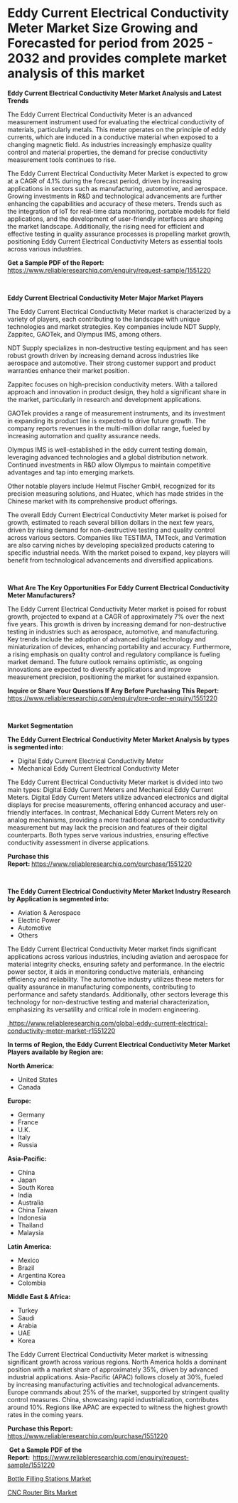 <p><h1>Eddy Current Electrical Conductivity Meter Market Size Growing and Forecasted for period from 2025 - 2032 and provides complete market analysis of this market</h1></p><p><strong>Eddy Current Electrical Conductivity Meter Market Analysis and Latest Trends</strong></p>
<p><p>The Eddy Current Electrical Conductivity Meter is an advanced measurement instrument used for evaluating the electrical conductivity of materials, particularly metals. This meter operates on the principle of eddy currents, which are induced in a conductive material when exposed to a changing magnetic field. As industries increasingly emphasize quality control and material properties, the demand for precise conductivity measurement tools continues to rise.</p><p>The Eddy Current Electrical Conductivity Meter Market is expected to grow at a CAGR of 4.1% during the forecast period, driven by increasing applications in sectors such as manufacturing, automotive, and aerospace. Growing investments in R&D and technological advancements are further enhancing the capabilities and accuracy of these meters. Trends such as the integration of IoT for real-time data monitoring, portable models for field applications, and the development of user-friendly interfaces are shaping the market landscape. Additionally, the rising need for efficient and effective testing in quality assurance processes is propelling market growth, positioning Eddy Current Electrical Conductivity Meters as essential tools across various industries.</p></p>
<p><strong>Get a Sample PDF of the Report:&nbsp;</strong> <a href="https://www.reliableresearchiq.com/enquiry/request-sample/1551220?utm_campaign=1906&utm_medium=2&utm_source=Github&utm_content=ia&utm_term=16022025&utm_id=eddy-current-electrical-conductivity-meter">https://www.reliableresearchiq.com/enquiry/request-sample/1551220</a></p>
<p>&nbsp;</p>
<p><strong>Eddy Current Electrical Conductivity Meter Major Market Players</strong></p>
<p><p>The Eddy Current Electrical Conductivity Meter market is characterized by a variety of players, each contributing to the landscape with unique technologies and market strategies. Key companies include NDT Supply, Zappitec, GAOTek, and Olympus IMS, among others.</p><p>NDT Supply specializes in non-destructive testing equipment and has seen robust growth driven by increasing demand across industries like aerospace and automotive. Their strong customer support and product warranties enhance their market position.</p><p>Zappitec focuses on high-precision conductivity meters. With a tailored approach and innovation in product design, they hold a significant share in the market, particularly in research and development applications.</p><p>GAOTek provides a range of measurement instruments, and its investment in expanding its product line is expected to drive future growth. The company reports revenues in the multi-million dollar range, fueled by increasing automation and quality assurance needs.</p><p>Olympus IMS is well-established in the eddy current testing domain, leveraging advanced technologies and a global distribution network. Continued investments in R&D allow Olympus to maintain competitive advantages and tap into emerging markets.</p><p>Other notable players include Helmut Fischer GmbH, recognized for its precision measuring solutions, and Huatec, which has made strides in the Chinese market with its comprehensive product offerings.</p><p>The overall Eddy Current Electrical Conductivity Meter market is poised for growth, estimated to reach several billion dollars in the next few years, driven by rising demand for non-destructive testing and quality control across various sectors. Companies like TESTIMA, TMTeck, and Verimation are also carving niches by developing specialized products catering to specific industrial needs. With the market poised to expand, key players will benefit from technological advancements and diversified applications.</p></p>
<p>&nbsp;</p>
<p><strong>What Are The Key Opportunities For Eddy Current Electrical Conductivity Meter Manufacturers?</strong></p>
<p><p>The Eddy Current Electrical Conductivity Meter market is poised for robust growth, projected to expand at a CAGR of approximately 7% over the next five years. This growth is driven by increasing demand for non-destructive testing in industries such as aerospace, automotive, and manufacturing. Key trends include the adoption of advanced digital technology and miniaturization of devices, enhancing portability and accuracy. Furthermore, a rising emphasis on quality control and regulatory compliance is fueling market demand. The future outlook remains optimistic, as ongoing innovations are expected to diversify applications and improve measurement precision, positioning the market for sustained expansion.</p></p>
<p><strong>Inquire or Share Your Questions If Any Before Purchasing This Report:</strong> <a href="https://www.reliableresearchiq.com/enquiry/pre-order-enquiry/1551220?utm_campaign=1906&utm_medium=2&utm_source=Github&utm_content=ia&utm_term=16022025&utm_id=eddy-current-electrical-conductivity-meter">https://www.reliableresearchiq.com/enquiry/pre-order-enquiry/1551220</a></p>
<p>&nbsp;</p>
<p><strong>Market Segmentation</strong></p>
<p><strong>The Eddy Current Electrical Conductivity Meter Market Analysis by types is segmented into:</strong></p>
<p><ul><li>Digital Eddy Current Electrical Conductivity Meter</li><li>Mechanical Eddy Current Electrical Conductivity Meter</li></ul></p>
<p><p>The Eddy Current Electrical Conductivity Meter market is divided into two main types: Digital Eddy Current Meters and Mechanical Eddy Current Meters. Digital Eddy Current Meters utilize advanced electronics and digital displays for precise measurements, offering enhanced accuracy and user-friendly interfaces. In contrast, Mechanical Eddy Current Meters rely on analog mechanisms, providing a more traditional approach to conductivity measurement but may lack the precision and features of their digital counterparts. Both types serve various industries, ensuring effective conductivity assessment in diverse applications.</p></p>
<p><strong>Purchase this Report:&nbsp;</strong><a href="https://www.reliableresearchiq.com/purchase/1551220?utm_campaign=1906&utm_medium=2&utm_source=Github&utm_content=ia&utm_term=16022025&utm_id=eddy-current-electrical-conductivity-meter">https://www.reliableresearchiq.com/purchase/1551220</a></p>
<p>&nbsp;</p>
<p><strong>The Eddy Current Electrical Conductivity Meter Market Industry Research by Application is segmented into:</strong></p>
<p><ul><li>Aviation & Aerospace</li><li>Electric Power</li><li>Automotive</li><li>Others</li></ul></p>
<p><p>The Eddy Current Electrical Conductivity Meter market finds significant applications across various industries, including aviation and aerospace for material integrity checks, ensuring safety and performance. In the electric power sector, it aids in monitoring conductive materials, enhancing efficiency and reliability. The automotive industry utilizes these meters for quality assurance in manufacturing components, contributing to performance and safety standards. Additionally, other sectors leverage this technology for non-destructive testing and material characterization, emphasizing its versatility and critical role in modern engineering.</p></p>
<p><a href="https://www.reliableresearchiq.com/global-eddy-current-electrical-conductivity-meter-market-r1551220?utm_campaign=1906&utm_medium=2&utm_source=Github&utm_content=ia&utm_term=16022025&utm_id=eddy-current-electrical-conductivity-meter">&nbsp;https://www.reliableresearchiq.com/global-eddy-current-electrical-conductivity-meter-market-r1551220</a></p>
<p><strong>In terms of Region, the Eddy Current Electrical Conductivity Meter Market Players available by Region are:</strong></p>
<p>
    <p> <strong> North America: </strong>
        <ul>
            <li>United States</li>
            <li>Canada</li>
        </ul>
        </p> 
    <p> <strong> Europe: </strong>
        <ul>
            <li>Germany</li>
            <li>France</li>
            <li>U.K.</li>
            <li>Italy</li>
            <li>Russia</li>
        </ul>
        </p> 
    <p> <strong> Asia-Pacific: </strong>
        <ul>
            <li>China</li>
            <li>Japan</li>
            <li>South Korea</li>
            <li>India</li>
            <li>Australia</li>
            <li>China Taiwan</li>
            <li>Indonesia</li>
            <li>Thailand</li>
            <li>Malaysia</li>
        </ul>
        </p> 
    <p> <strong> Latin America: </strong>
        <ul>
            <li>Mexico</li>
            <li>Brazil</li>
            <li>Argentina Korea</li>
            <li>Colombia</li>
        </ul>
        </p> 
    <p> <strong> Middle East & Africa: </strong>
        <ul>
            <li>Turkey</li>
            <li>Saudi</li>
            <li>Arabia</li>
            <li>UAE</li>
            <li>Korea</li>
        </ul>
    </p>
    </p>
<p><p>The Eddy Current Electrical Conductivity Meter market is witnessing significant growth across various regions. North America holds a dominant position with a market share of approximately 35%, driven by advanced industrial applications. Asia-Pacific (APAC) follows closely at 30%, fueled by increasing manufacturing activities and technological advancements. Europe commands about 25% of the market, supported by stringent quality control measures. China, showcasing rapid industrialization, contributes around 10%. Regions like APAC are expected to witness the highest growth rates in the coming years.</p></p>
<p><strong>Purchase this Report: </strong><a href="https://www.reliableresearchiq.com/purchase/1551220?utm_campaign=1906&utm_medium=2&utm_source=Github&utm_content=ia&utm_term=16022025&utm_id=eddy-current-electrical-conductivity-meter">https://www.reliableresearchiq.com/purchase/1551220</a></p>
<p>&nbsp;<strong>Get a Sample PDF of the Report:&nbsp;&nbsp;</strong><a href="https://www.reliableresearchiq.com/enquiry/request-sample/1551220?utm_campaign=1906&utm_medium=2&utm_source=Github&utm_content=ia&utm_term=16022025&utm_id=eddy-current-electrical-conductivity-meter">https://www.reliableresearchiq.com/enquiry/request-sample/1551220</a></p>
<p><strong></strong></p>
<p><p><a href="https://github.com/wakerizaak8g/Market-Research-Report-List-1/blob/main/bottle-filling-stations-market.md?utm_campaign=1906&utm_medium=2&utm_source=Github&utm_content=ia&utm_term=16022025&utm_id=eddy-current-electrical-conductivity-meter">Bottle Filling Stations Market</a></p><p><a href="https://github.com/tanckfelli84/Market-Research-Report-List-1/blob/main/cnc-router-bits-market.md?utm_campaign=1906&utm_medium=2&utm_source=Github&utm_content=ia&utm_term=16022025&utm_id=eddy-current-electrical-conductivity-meter">CNC Router Bits Market</a></p></p>